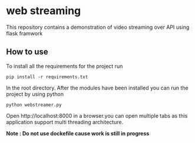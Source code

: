 # web streaming

This repository contains a demonstration of video streaming over API using flask framwork

## How to use

To install all the requirements for the project run

	pip install -r requirements.txt

In the root directory. After the modules have been installed you can run the project by using python

	python webstreamer.py
	
Open http://localhost:8000 in a browser.you can open multiple tabs as this application support multi 
threading architecture.

**Note : Do not use dockefile cause work is still in progress**